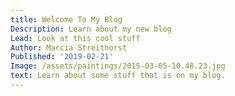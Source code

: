 ```yaml
---
title: Welcome To My Blog
Description: Learn about my new blog
Lead: Look at this cool stuff
Author: Marcia Streithorst
Published: '2019-02-21'
Image: /assets/paintings/2015-03-05-10.48.23.jpg
text: Learn about some stuff that is on my blog.
---
```


